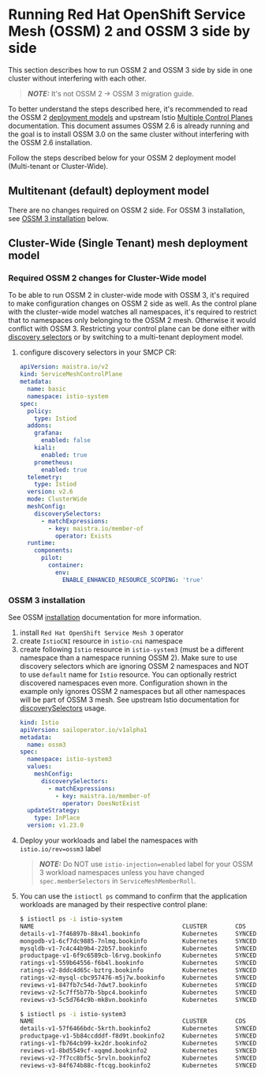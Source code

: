 # Running Red Hat OpenShift Service Mesh (OSSM) 2 and OSSM 3 side by side
This section describes how to run OSSM 2 and OSSM 3 side by side in one cluster without interfering with each other.
> **_NOTE:_** It's not OSSM 2 -> OSSM 3 migration guide.

To better understand the steps described here, it's recommended to read the OSSM 2 [deployment models](https://docs.redhat.com/en/documentation/openshift_container_platform/4.17/html/service_mesh/service-mesh-2-x#ossm-deployment-models) and upstream Istio [Multiple Control Planes](https://istio.io/latest/docs/setup/install/multiple-controlplanes/) documentation. This document assumes OSSM 2.6 is already running and the goal is to install OSSM 3.0 on the same cluster without interfering with the OSSM 2.6 installation.

Follow the steps described below for your OSSM 2 deployment model (Multi-tenant or Cluster-Wide).

## Multitenant (default) deployment model
There are no changes required on OSSM 2 side. For OSSM 3 installation, see  [OSSM 3 installation](#ossm-3-installation) below.

## Cluster-Wide (Single Tenant) mesh deployment model
### Required OSSM 2 changes for Cluster-Wide model
To be able to run OSSM 2 in cluster-wide mode with OSSM 3, it's required to make configuration changes on OSSM 2 side as well.
As the control plane with the cluster-wide model watches all namespaces, it's required to restrict that to namespaces only belonging to the OSSM 2 mesh. Otherwise it would conflict with OSSM 3. Restricting your control plane can be done either with [discovery selectors](https://docs.redhat.com/en/documentation/openshift_container_platform/4.17/html/service_mesh/service-mesh-2-x#ossm-excluding-namespaces-from-cluster-wide-mesh-console_ossm-deployment-models) or by switching to a multi-tenant deployment model.
1. configure discovery selectors in your SMCP CR:
    ```yaml
    apiVersion: maistra.io/v2
    kind: ServiceMeshControlPlane
    metadata:
      name: basic
      namespace: istio-system
    spec:
      policy:
        type: Istiod
      addons:
        grafana:
          enabled: false
        kiali:
          enabled: true
        prometheus:
          enabled: true
      telemetry:
        type: Istiod
      version: v2.6
      mode: ClusterWide
      meshConfig:
        discoverySelectors:
          - matchExpressions:
            - key: maistra.io/member-of
              operator: Exists
      runtime:
        components:
          pilot:
            container:
              env:
                ENABLE_ENHANCED_RESOURCE_SCOPING: 'true'
    ```

### OSSM 3 installation
See OSSM [installation](https://docs.redhat.com/en/documentation/red_hat_openshift_service_mesh/3.0/html/installing/ossm-installing-service-mesh) documentation for more information.
1. install `Red Hat OpenShift Service Mesh 3` operator
1. create `IstioCNI` resource in `istio-cni` namespace
1. create following `Istio` resource in `istio-system3` (must be a different namespace than a namespace running OSSM 2). Make sure to use discovery selectors which are ignoring OSSM 2 namespaces and NOT to use `default` name for `Istio` resource. You can optionally restrict discovered namespaces even more. Configuration shown in the example only ignores OSSM 2 namespaces but all other namespaces will be part of OSSM 3 mesh. See upstream Istio documentation for [discoverySelectors](https://istio.io/v1.19/docs/setup/install/multiple-controlplanes/) usage.
    ```yaml
    kind: Istio
    apiVersion: sailoperator.io/v1alpha1
    metadata:
      name: ossm3
    spec:
      namespace: istio-system3
      values:
        meshConfig:
          discoverySelectors:
            - matchExpressions:
              - key: maistra.io/member-of
                operator: DoesNotExist
      updateStrategy:
        type: InPlace
      version: v1.23.0
    ```
1. Deploy your workloads and label the namespaces with `istio.io/rev=ossm3` label
    > **_NOTE:_** Do NOT use `istio-injection=enabled` label for your OSSM 3 workload namespaces unless you have changed `spec.memberSelectors` in `ServiceMeshMemberRoll`.
1. You can use the `istioctl ps` command to confirm that the application workloads are managed by their respective control plane:
    ```sh
    $ istioctl ps -i istio-system
    NAME                                          CLUSTER        CDS        LDS        EDS        RDS        ECDS         ISTIOD                                          VERSION
    details-v1-7f46897b-88x4l.bookinfo            Kubernetes     SYNCED     SYNCED     SYNCED     SYNCED     NOT SENT     istiod-install-istio-system-bd58bdcd5-2htkf     1.20.8
    mongodb-v1-6cf7dc9885-7nlmq.bookinfo          Kubernetes     SYNCED     SYNCED     SYNCED     SYNCED     NOT SENT     istiod-install-istio-system-bd58bdcd5-2htkf     1.20.8
    mysqldb-v1-7c4c44b9b4-22b57.bookinfo          Kubernetes     SYNCED     SYNCED     SYNCED     SYNCED     NOT SENT     istiod-install-istio-system-bd58bdcd5-2htkf     1.20.8
    productpage-v1-6f9c6589cb-l6rvg.bookinfo      Kubernetes     SYNCED     SYNCED     SYNCED     SYNCED     NOT SENT     istiod-install-istio-system-bd58bdcd5-2htkf     1.20.8
    ratings-v1-559b64556-f6b4l.bookinfo           Kubernetes     SYNCED     SYNCED     SYNCED     SYNCED     NOT SENT     istiod-install-istio-system-bd58bdcd5-2htkf     1.20.8
    ratings-v2-8ddc4d65c-bztrg.bookinfo           Kubernetes     SYNCED     SYNCED     SYNCED     SYNCED     NOT SENT     istiod-install-istio-system-bd58bdcd5-2htkf     1.20.8
    ratings-v2-mysql-cbc957476-m5j7w.bookinfo     Kubernetes     SYNCED     SYNCED     SYNCED     SYNCED     NOT SENT     istiod-install-istio-system-bd58bdcd5-2htkf     1.20.8
    reviews-v1-847fb7c54d-7dwt7.bookinfo          Kubernetes     SYNCED     SYNCED     SYNCED     SYNCED     NOT SENT     istiod-install-istio-system-bd58bdcd5-2htkf     1.20.8
    reviews-v2-5c7ff5b77b-5bpc4.bookinfo          Kubernetes     SYNCED     SYNCED     SYNCED     SYNCED     NOT SENT     istiod-install-istio-system-bd58bdcd5-2htkf     1.20.8
    reviews-v3-5c5d764c9b-mk8vn.bookinfo          Kubernetes     SYNCED     SYNCED     SYNCED     SYNCED     NOT SENT     istiod-install-istio-system-bd58bdcd5-2htkf     1.20.8
    ```
    ```sh
    $ istioctl ps -i istio-system3
    NAME                                          CLUSTER        CDS                LDS                EDS                RDS                ECDS        ISTIOD                            VERSION
    details-v1-57f6466bdc-5krth.bookinfo2         Kubernetes     SYNCED (2m40s)     SYNCED (2m40s)     SYNCED (2m34s)     SYNCED (2m40s)     IGNORED     istiod-ossm3-5b46b6b8cb-gbjx6     1.23.0
    productpage-v1-5b84ccdddf-f8d9t.bookinfo2     Kubernetes     SYNCED (2m39s)     SYNCED (2m39s)     SYNCED (2m34s)     SYNCED (2m39s)     IGNORED     istiod-ossm3-5b46b6b8cb-gbjx6     1.23.0
    ratings-v1-fb764cb99-kx2dr.bookinfo2          Kubernetes     SYNCED (2m40s)     SYNCED (2m40s)     SYNCED (2m34s)     SYNCED (2m40s)     IGNORED     istiod-ossm3-5b46b6b8cb-gbjx6     1.23.0
    reviews-v1-8bd5549cf-xqqmd.bookinfo2          Kubernetes     SYNCED (2m40s)     SYNCED (2m40s)     SYNCED (2m34s)     SYNCED (2m40s)     IGNORED     istiod-ossm3-5b46b6b8cb-gbjx6     1.23.0
    reviews-v2-7f7cc8bf5c-5rvln.bookinfo2         Kubernetes     SYNCED (2m40s)     SYNCED (2m40s)     SYNCED (2m34s)     SYNCED (2m40s)     IGNORED     istiod-ossm3-5b46b6b8cb-gbjx6     1.23.0
    reviews-v3-84f674b88c-ftcqg.bookinfo2         Kubernetes     SYNCED (2m40s)     SYNCED (2m40s)     SYNCED (2m34s)     SYNCED (2m40s)     IGNORED     istiod-ossm3-5b46b6b8cb-gbjx6     1.23.0
    ```